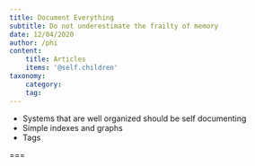 ```yaml
---
title: Document Everything
subtitle: Do not underestimate the frailty of memory
date: 12/04/2020
author: /phi
content:
    title: Articles
    items: '@self.children'
taxonomy:
    category: 
    tag: 
---
```


- Systems that are well organized should be self documenting
- Simple indexes and graphs
- Tags


===



